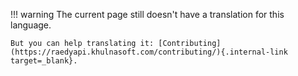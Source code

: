 !!! warning
The current page still doesn't have a translation for this language.

    But you can help translating it: [Contributing](https://raedyapi.khulnasoft.com/contributing/){.internal-link target=_blank}.
